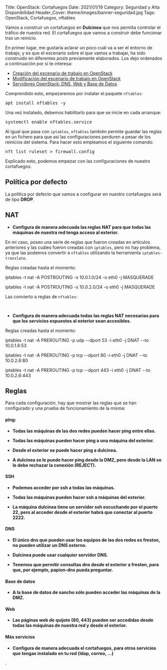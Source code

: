 Title: OpenStack: Cortafuegos
Date: 2021/01/19
Category: Seguridad y Alta Disponibilidad
Header_Cover: theme/images/banner-seguridad.jpg
Tags: OpenStack, Cortafuegos, nftables

Vamos a construir un cortafuegos en **Dulcinea** que nos permita controlar el tráfico de nuestra red. El cortafuegos que vamos a construir debe funcionar tras un reinicio.

En primer lugar, me gustaría aclarar un poco cuál va a ser el entorno de trabajo, y es que el escenario sobre el que vamos a trabajar, ha sido construido en diferentes *posts* previamente elaborados. Los dejo ordenados a continuación por si te interesa:

- [Creación del escenario de trabajo en OpenStack](https://javierpzh.github.io/creacion-del-escenario-de-trabajo-en-openstack.html)
- [Modificación del escenario de trabajo en OpenStack](https://javierpzh.github.io/modificacion-del-escenario-de-trabajo-en-openstack.html)
- [Servidores OpenStack: DNS, Web y Base de Datos](https://javierpzh.github.io/servidores-openstack-dns-web-y-base-de-datos.html)

Comprendido esto, empezaremos por instalar el paquete `nftables`:

<pre>
apt install nftables -y
</pre>

Una vez instalado, debemos habilitarlo para que se inicie en cada arranque:

<pre>
systemctl enable nftables.service
</pre>

Al igual que pasa con `iptables`, `nftables` también permite guardar las reglas en un fichero para que así las configuraciones perduren a pesar de los reinicios del sistema. Para hacer esto empleamos el siguiente comando:

<pre>
nft list ruleset > firewall.config
</pre>

Explicado esto, podemos empezar con las configuraciones de nuestro cortafuegos.


## Política por defecto

La política por defecto que vamos a configurar en nuestro cortafuegos será de tipo **DROP**.

## NAT

- **Configura de manera adecuada las reglas NAT para que todas las máquinas de nuestra red tenga acceso al exterior.**

En mi caso, poseo una serie de reglas que fueron creadas en artículos anteriores y las cuáles fueron creadas con `iptables`, pero no hay problema, ya que las podemos convertir a `nftables` utilizando la herramienta `iptables-translate`.

Reglas creadas hasta el momento:

iptables -t nat -A POSTROUTING -s 10.0.1.0/24 -o eth0 -j MASQUERADE

iptables -t nat -A POSTROUTING -s 10.0.2.0/24 -o eth0 -j MASQUERADE

Las convierto a reglas de `nftables`:

<pre>

</pre>





- **Configura de manera adecuada todas las reglas NAT necesarias para que los servicios expuestos al exterior sean accesibles.**

Reglas creadas hasta el momento:

iptables -t nat -A PREROUTING -p udp --dport 53 -i eth0 -j DNAT --to 10.0.1.6:53

iptables -t nat -A PREROUTING -p tcp --dport 80 -i eth0 -j DNAT --to 10.0.2.6:80

iptables -t nat -A PREROUTING -p tcp --dport 443 -i eth0 -j DNAT --to 10.0.2.6:443


## Reglas

Para cada configuración, hay que mostrar las reglas que se han configurado y una prueba de funcionamiento de la misma:

#### ping:

- **Todas las máquinas de las dos redes pueden hacer ping entre ellas.**

- **Todas las máquinas pueden hacer ping a una máquina del exterior.**

- **Desde el exterior se puede hacer ping a dulcinea.**

- **A dulcinea se le puede hacer ping desde la DMZ, pero desde la LAN se le debe rechazar la conexión (REJECT).**


#### SSH

- **Podemos acceder por ssh a todas las máquinas.**



- **Todas las máquinas pueden hacer ssh a máquinas del exterior.**



- **La máquina dulcinea tiene un servidor ssh escuchando por el puerto 22, pero al acceder desde el exterior habrá que conectar al puerto 2222.**


#### DNS

- **El único dns que pueden usar los equipos de las dos redes es freston, no pueden utilizar un DNS externo.**



- **Dulcinea puede usar cualquier servidor DNS.**



- **Tenemos que permitir consultas dns desde el exterior a freston, para que, por ejemplo, papion-dns pueda preguntar.**


#### Base de datos

- **A la base de datos de sancho sólo pueden acceder las máquinas de la DMZ.**


#### Web

- **Las páginas web de quijote (80, 443) pueden ser accedidas desde todas las máquinas de nuestra red y desde el exterior.**


#### Más servicios

- **Configura de manera adecuada el cortafuegos, para otros servicios que tengas instalado en tu red (ldap, correo, ...)**






















.
